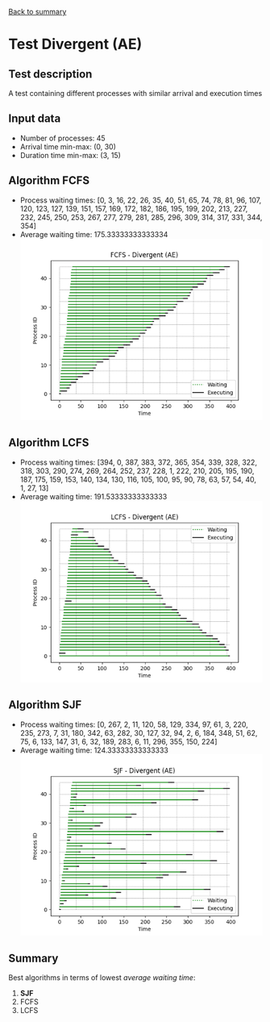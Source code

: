 [Back to summary](./readme.md)

# Test Divergent (AE)
## Test description
A test containing different processes with similar arrival and execution times
## Input data
- Number of processes: 45
- Arrival time min-max: (0, 30)
- Duration time min-max: (3, 15)

## Algorithm FCFS
- Process waiting times: [0, 3, 16, 22, 26, 35, 40, 51, 65, 74, 78, 81, 96, 107, 120, 123, 127, 139, 151, 157, 169, 172, 182, 186, 195, 199, 202, 213, 227, 232, 245, 250, 253, 267, 277, 279, 281, 285, 296, 309, 314, 317, 331, 344, 354]
- Average waiting time: 175.33333333333334
![Graph FCFS](FCFS_divergentae.png)

## Algorithm LCFS
- Process waiting times: [394, 0, 387, 383, 372, 365, 354, 339, 328, 322, 318, 303, 290, 274, 269, 264, 252, 237, 228, 1, 222, 210, 205, 195, 190, 187, 175, 159, 153, 140, 134, 130, 116, 105, 100, 95, 90, 78, 63, 57, 54, 40, 1, 27, 13]
- Average waiting time: 191.53333333333333
![Graph LCFS](LCFS_divergentae.png)

## Algorithm SJF
- Process waiting times: [0, 267, 2, 11, 120, 58, 129, 334, 97, 61, 3, 220, 235, 273, 7, 31, 180, 342, 63, 282, 30, 127, 32, 94, 2, 6, 184, 348, 51, 62, 75, 6, 133, 147, 31, 6, 32, 189, 283, 6, 11, 296, 355, 150, 224]
- Average waiting time: 124.33333333333333
![Graph SJF](SJF_divergentae.png)

## Summary

Best algorithms in terms of lowest _average waiting time_: 
1. **SJF**
2. FCFS
3. LCFS

